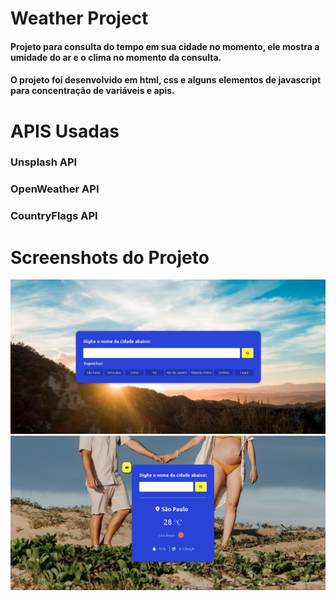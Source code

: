 # Weather Project

#### Projeto para consulta do tempo em sua cidade no momento, ele mostra a umidade do ar e o clima no momento da consulta.

#### O projeto foi desenvolvido em html, css e alguns elementos de javascript para concentração de variáveis e apis.


# APIS Usadas 

### Unsplash API

### OpenWeather API 

### CountryFlags API


# Screenshots do Projeto

<img src='https://raw.githubusercontent.com/viniciuscanutx/weatherproj/master/Screenshot_1.png' width=800px />

<img src='https://raw.githubusercontent.com/viniciuscanutx/weatherproj/master/Screenshot_2.png' width=800px />
